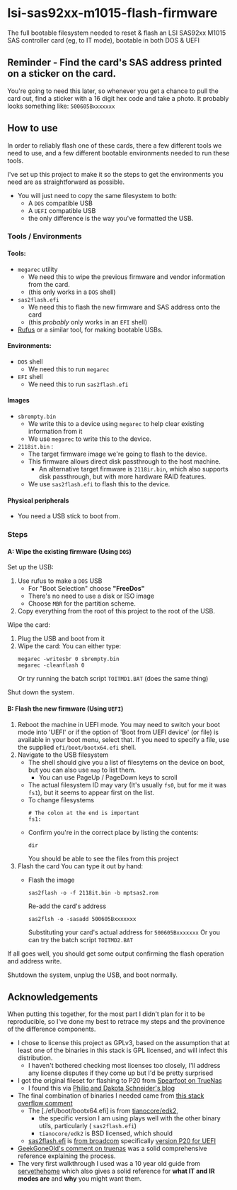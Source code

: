 # lsi-sas92xx-m1015-flash-firmware
The full bootable filesystem needed to reset & flash an LSI SAS92xx M1015 SAS controller card (eg, to IT mode), bootable in both DOS & UEFI


## Reminder - Find the card's SAS address printed on a sticker on the card.

You're going to need this later, so whenever you get a chance to pull the card out, find a sticker with a 16 digit hex code and take a photo.
It probably looks something like: `500605Bxxxxxxx`

## How to use

In order to reliably flash one of these cards, there a few different tools we need to use, and a few different bootable environments needed to run these tools.

I've set up this project to make it so the steps to get the environments you need are as straightforward as possible.
- You will just need to copy the same filesystem to both:
  - A `DOS` compatible USB
  - A `UEFI` compatible USB
  - the only difference is the way you've formatted the USB.

### Tools / Environments

#### Tools:

- `megarec` utility
  - We need this to wipe the previous firmware and vendor information from the card.
  - (this only works in a `DOS` shell)
- `sas2flash.efi`
  - We need this to flash the new firmware and SAS address onto the card
  - (this *probably* only works in an `EFI` shell)
- [Rufus](https://rufus.ie) or a similar tool, for making bootable USBs.

#### Environments:

- `DOS` shell
   - We need this to run `megarec`
- `EFI` shell
   - We need this to run `sas2flash.efi`

#### Images

- `sbrempty.bin`
  - We write this to a device using `megarec` to help clear existing information from it
  - We use `megarec` to write this to the device.
- `2118it.bin` :
  - The target firmware image we're going to flash to the device.
  - This firmware allows direct disk passthrough to the host machine.
    - An alternative target firmware is `2118ir.bin`, which also supports disk passthrough, but with more hardware RAID features.
  - We use `sas2flash.efi` to flash this to the device.

#### Physical peripherals

- You need a USB stick to boot from.

### Steps

#### A: Wipe the existing firmware (Using `DOS`)

Set up the USB:

1. Use rufus to make a `DOS` USB
   - For "Boot Selection" choose **"FreeDos"**
   - There's no need to use a disk or ISO image
   - Choose `MBR` for the partition scheme.
2. Copy everything from the root of this project to the root of the USB.

Wipe the card:

1. Plug the USB and boot from it
2. Wipe the card:
   You can either type:
   ```
   megarec -writesbr 0 sbrempty.bin
   megarec -cleanflash 0
   ```
   Or try running the batch script `TOITMD1.BAT` (does the same thing)

Shut down the system.

#### B: Flash the new firmware (Using `UEFI`)

1. Reboot the machine in UEFI mode. You may need to switch your boot mode into
   'UEFI' or if the option of 'Boot from UEFI device' (or file) is available
   in your boot menu, select that. If you need to specify a file, use the
   supplied `efi/boot/bootx64.efi` shell.
2. Navigate to the USB filesystem
   - The shell should give you a list of filesytems on the device on boot, but you can also use `map` to list them.
     - You can use PageUp / PageDown keys to scroll
   - The actual filesystem ID may vary (It's usually `fs0`, but for me it was `fs1`), but it seems to appear first on the list.
   - To change filesystems
     ```shell
     # The colon at the end is important
     fs1:
     ```
   - Confirm you're in the correct place by listing the contents:
     ```
     dir
     ```
     You should be able to see the files from this project
3. Flash the card
   You can type it out by hand:
   - Flash the image
     ```
     sas2flash -o -f 2118it.bin -b mptsas2.rom
     ```

     Re-add the card's address
     ```
     sas2flsh -o -sasadd 500605Bxxxxxxx
     ```
     Substituting your card's actual address for `500605Bxxxxxxx`
   Or you can try the batch script `TOITMD2.BAT`

If all goes well, you should get some output confirming the flash operation and address write.

Shutdown the system, unplug the USB, and boot normally.

## Acknowledgements

When putting this together, for the most part I didn't plan for it to be reproducible, so I've done my best to retrace my steps and the provinence of the difference components.

- I chose to license this project as GPLv3, based on the assumption that at least one of the binaries in this stack is GPL licensed, and will infect this distribution.
  - I haven't bothered checking most licenses too closely, I'll address any license disputes if they come up but I'd be pretty surprised
- I got the original fileset for flashing to P20 from [Spearfoot on TrueNas](https://www.truenas.com/community/threads/ibm-serveraid-m1015-and-no-lsi-sas-adapters-found.27445/post-301617)
  - I found this via [Philip and Dakota Schneider's blog](http://codefromabove.com/2017/03/crossflash-ibm-m1015-to-lsi-9220-8i-it-mode-for-freenas/)
- The final combination of binaries I needed came from [this stack overflow comment](https://serverfault.com/questions/679175/failed-to-initialize-pal-while-upgrading-an-lsi-9211-8i-to-it/679176#comment1313992_679176)
  - The [./efi/boot/bootx64.efi] is from [tianocore/edk2](https://github.com/tianocore/edk2/blob/8afe7c9ae565f3369b8fa46af70ccb7c2f05ce01/EdkShellBinPkg/FullShell/X64/Shell_Full.efi),
    - the specific version I am using plays well with the other binary utils, particularly ( `sas2flash.efi`)
    - `tianocore/edk2` is BSD licensed, which should
  - [sas2flash.efi](./sas2flash.efi) is [from broadcom](https://www.broadcom.com/site-search?q=Installer%20for%20UEFI) specifically [version P20 for UEFI](https://docs.broadcom.com/docs/12350820)
- [GeekGoneOld's comment on truenas](https://www.truenas.com/community/threads/ibm-serveraid-m1015-and-no-lsi-sas-adapters-found.27445/post-221154) was a solid comprehensive reference explaining the process.
- The very first walkthrough I used was a 10 year old guide from [servethehome](https://www.servethehome.com/ibm-serveraid-m1015-part-4/) which also gives a solid reference for **what IT and IR modes are** and **why** you might want them.
